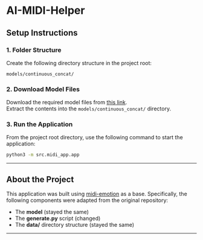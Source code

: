 # AI-MIDI-Helper

## Setup Instructions

### 1. Folder Structure
Create the following directory structure in the project root:
```
models/continuous_concat/
```

### 2. Download Model Files
Download the required model files from [this link](https://drive.google.com/file/d/17Exfxjtq7bI9EKtEZlOrBCkx8RBx7h77/view?usp=sharing).  
Extract the contents into the `models/continuous_concat/` directory.

### 3. Run the Application
From the project root directory, use the following command to start the application:
```bash
python3 -m src.midi_app.app
```

---

## About the Project

This application was built using [midi-emotion](https://github.com/serkansulun/midi-emotion) as a base. Specifically, the following components were adapted from the original repository:
- The **model** (stayed the same)
- The **generate.py** script (changed)
- The **data/** directory structure (stayed the same)

---
